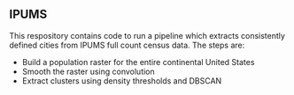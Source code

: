 ## IPUMS

This respository contains code to run a pipeline which extracts consistently defined cities from IPUMS full count census data. 
The steps are:
- Build a population raster for the entire continental United States
- Smooth the raster using convolution
- Extract clusters using density thresholds and DBSCAN
